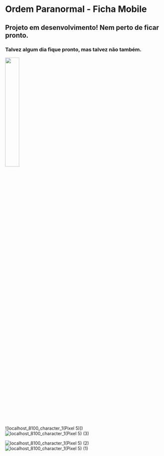 # Ordem Paranormal - Ficha Mobile

## Projeto em desenvolvimento! Nem perto de ficar pronto.
### Talvez algum dia fique pronto, mas talvez não também.



<img src="https://github.com/luczz1/ordemparanormal-mobilesheet/assets/63828861/43a4a93f-a21a-43b2-95cd-5423ed57e176" style="width: 30%"/>

![localhost_8100_character_1(Pixel 5)])![localhost_8100_character_1(Pixel 5) (3)](https://github.com/luczz1/ordemparanormal-mobilesheet/assets/63828861/2095847d-170d-4863-938d-c4f992495d80)

![localhost_8100_character_1(Pixel 5) (2)](https://github.com/luczz1/ordemparanormal-mobilesheet/assets/63828861/0486d3e2-87cd-475e-a678-47a47dab1e77)![localhost_8100_character_1(Pixel 5) (1)](https://github.com/luczz1/ordemparanormal-mobilesheet/assets/63828861/6c4c6aff-299b-431f-9446-746c10f53ec4)
